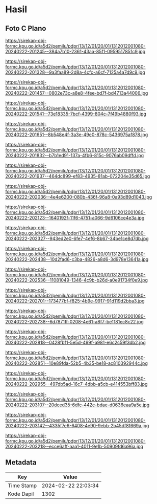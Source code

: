# Hasil

## Foto C Plano

https://sirekap-obj-formc.kpu.go.id/a5d2/pemilu/pdpr/13/12/01/20/01/1312012001080-20240222-201245--384a7b10-2361-43aa-85f1-0959517851c9.jpg

https://sirekap-obj-formc.kpu.go.id/a5d2/pemilu/pdpr/13/12/01/20/01/1312012001080-20240222-201328--9a3faa89-2d8a-4cfc-a6cf-7125a4a7d9c9.jpg

https://sirekap-obj-formc.kpu.go.id/a5d2/pemilu/pdpr/13/12/01/20/01/1312012001080-20240222-201457--0802e73c-a8e8-4fee-bd7f-bd4713a44006.jpg

https://sirekap-obj-formc.kpu.go.id/a5d2/pemilu/pdpr/13/12/01/20/01/1312012001080-20240222-201541--73e18335-7bcf-4399-804c-7f49b4880f93.jpg

https://sirekap-obj-formc.kpu.go.id/a5d2/pemilu/pdpr/13/12/01/20/01/1312012001080-20240222-201651--8b548e4f-3a3e-49e0-878c-5436975af878.jpg

https://sirekap-obj-formc.kpu.go.id/a5d2/pemilu/pdpr/13/12/01/20/01/1312012001080-20240222-201832--b7b1ed91-137a-4fb6-815c-9076ab09dffd.jpg

https://sirekap-obj-formc.kpu.go.id/a5d2/pemilu/pdpr/13/12/01/20/01/1312012001080-20240222-201937--464dc899-ef83-4935-81ab-072204e35d65.jpg

https://sirekap-obj-formc.kpu.go.id/a5d2/pemilu/pdpr/13/12/01/20/01/1312012001080-20240222-202036--4e4e6200-080b-436f-96a8-0a93d89d1043.jpg

https://sirekap-obj-formc.kpu.go.id/a5d2/pemilu/pdpr/13/12/01/20/01/1312012001080-20240222-202123--1640192f-11f6-4751-a066-9d6106ce4e3a.jpg

https://sirekap-obj-formc.kpu.go.id/a5d2/pemilu/pdpr/13/12/01/20/01/1312012001080-20240222-202327--943ed2e0-6fe7-4ef6-8b67-34be1ce8d7db.jpg

https://sirekap-obj-formc.kpu.go.id/a5d2/pemilu/pdpr/13/12/01/20/01/1312012001080-20240222-202438--10d2fad6-c3ba-4826-a8d6-3d978e13641a.jpg

https://sirekap-obj-formc.kpu.go.id/a5d2/pemilu/pdpr/13/12/01/20/01/1312012001080-20240222-202536--11081049-1346-4c9b-b26d-a0e91734f0e9.jpg

https://sirekap-obj-formc.kpu.go.id/a5d2/pemilu/pdpr/13/12/01/20/01/1312012001080-20240222-202701--173477bf-f825-4b9e-9917-91d119d2bba3.jpg

https://sirekap-obj-formc.kpu.go.id/a5d2/pemilu/pdpr/13/12/01/20/01/1312012001080-20240222-202738--6d7871ff-0208-4e61-a8f7-be1181ec8c22.jpg

https://sirekap-obj-formc.kpu.go.id/a5d2/pemilu/pdpr/13/12/01/20/01/1312012001080-20240222-202818--0428fbf1-5e5d-499f-a981-e6c2c59f3db2.jpg

https://sirekap-obj-formc.kpu.go.id/a5d2/pemilu/pdpr/13/12/01/20/01/1312012001080-20240222-202851--10e89fda-52b5-4b35-be18-ac810392944c.jpg

https://sirekap-obj-formc.kpu.go.id/a5d2/pemilu/pdpr/13/12/01/20/01/1312012001080-20240222-202955--497db5ad-16c7-4dbb-a5cb-e414553bff83.jpg

https://sirekap-obj-formc.kpu.go.id/a5d2/pemilu/pdpr/13/12/01/20/01/1312012001080-20240222-203107--20dced35-6dfc-442c-bdae-d0636eaa9a5e.jpg

https://sirekap-obj-formc.kpu.go.id/a5d2/pemilu/pdpr/13/12/01/20/01/1312012001080-20240222-203142--4335f7e6-6408-4e90-9ebb-2b45df8f669a.jpg

https://sirekap-obj-formc.kpu.go.id/a5d2/pemilu/pdpr/13/12/01/20/01/1312012001080-20240222-203218--ecce6aff-aaa1-4011-9e1b-50909fd6a96a.jpg


## Metadata

| Key        | Value               |
| ---------- | ------------------- |
| Time Stamp | 2024-02-22 22:03:34 |
| Kode Dapil | 1302                |



